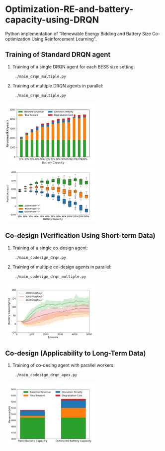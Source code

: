 # Optimization-RE-and-battery-capacity-using-DRQN

Python implementation of "Renewable Energy Bidding and Battery Size Co-optimization Using Reinforcement Learning". 

## Training of Standard DRQN agent

1. Training of a single DRQN agent for each BESS size setting:
   ```console
    ./main_drqn_multiple.py
   ```
1. Training of multiple DRQN agents in parallel:
   ```console
    ./main_drqn_multiple.py
   ```

<div align=left> 
<img src="./plot/bar_graph_average_random_update_year.png" width=300 alt="Total net revenue F for various BESS sizes"/>
<img src="./plot/box_graph_average_random_update_year_3.png" width=300 alt="Net profit G considering BESS installation costs"/>
</div>


## Co-design (Verification Using Short-term Data)

1. Training of a single co-design agent:
   ```console
    ./main_codesign_drqn.py
   ```
1. Training of multiple co-design agents in parallel:
   ```console
    ./main_codesign_drqn_multiple.py
   ```

<div align=left> 
<img src="./plot/update_mu.png" width=300 alt="Change in the value $\mu$ during learning process"/>
</div>

## Co-design (Applicability to Long-Term Data)

1. Training of co-desing agent with parallel workers:
   ```console
    ./main_codesign_drqn_apex.py
   ```

<div align=left> 
<img src="./plot/plot_bar_update_mu.png" width=300 alt="Total revenues with fixed and optimized BESS sizes"/>
</div>


